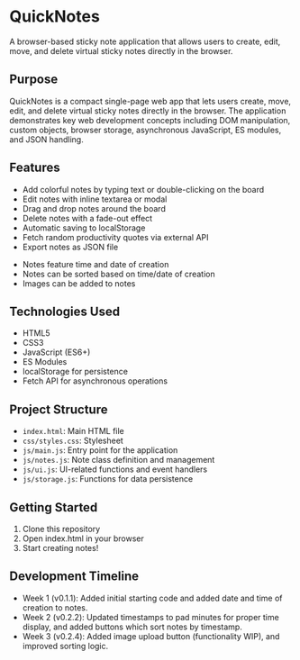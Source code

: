 # QuickNotes

A browser-based sticky note application that allows users to create, edit, move, and delete virtual sticky notes directly in the browser.

## Purpose

QuickNotes is a compact single-page web app that lets users create, move, edit, and delete virtual sticky notes directly in the browser. The application demonstrates key web development concepts including DOM manipulation, custom objects, browser storage, asynchronous JavaScript, ES modules, and JSON handling.

## Features

- Add colorful notes by typing text or double-clicking on the board
- Edit notes with inline textarea or modal
- Drag and drop notes around the board
- Delete notes with a fade-out effect
- Automatic saving to localStorage
- Fetch random productivity quotes via external API
- Export notes as JSON file
+ Notes feature time and date of creation
+ Notes can be sorted based on time/date of creation
+ Images can be added to notes

## Technologies Used

- HTML5
- CSS3
- JavaScript (ES6+)
- ES Modules
- localStorage for persistence
- Fetch API for asynchronous operations

## Project Structure

- `index.html`: Main HTML file
- `css/styles.css`: Stylesheet
- `js/main.js`: Entry point for the application
- `js/notes.js`: Note class definition and management
- `js/ui.js`: UI-related functions and event handlers
- `js/storage.js`: Functions for data persistence

## Getting Started

1. Clone this repository
2. Open index.html in your browser
3. Start creating notes!

## Development Timeline

- Week 1 (v0.1.1): Added initial starting code and added date and time of creation to notes.
- Week 2 (v0.2.2): Updated timestamps to pad minutes for proper time display, and added buttons which sort notes by timestamp.
- Week 3 (v0.2.4): Added image upload button (functionality WIP), and improved sorting logic.
